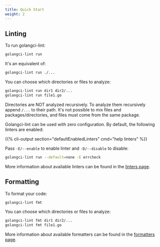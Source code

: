 ```yaml
---
title: Quick Start
weight: 2
---
```


## Linting

To run golangci-lint:

```bash
golangci-lint run
```

It's an equivalent of:

```bash
golangci-lint run ./...
```

You can choose which directories or files to analyze:

```bash
golangci-lint run dir1 dir2/...
golangci-lint run file1.go
```

Directories are NOT analyzed recursively.
To analyze them recursively append `/...` to their path.
It's not possible to mix files and packages/directories, and files must come from the same package.

Golangci-lint can be used with zero configuration. By default, the following linters are enabled:

{{% cli-output section="defaultEnabledLinters" cmd="help linters" %}}

Pass `-E/--enable` to enable linter and `-D/--disable` to disable:

```bash
golangci-lint run --default=none -E errcheck
```

More information about available linters can be found in the [linters page](/docs/linters/).

## Formatting

To format your code:

```bash
golangci-lint fmt
```

You can choose which directories or files to analyze:

```bash
golangci-lint fmt dir1 dir2/...
golangci-lint fmt file1.go
```

More information about available formatters can be found in the [formatters page](/docs/formatters/).
